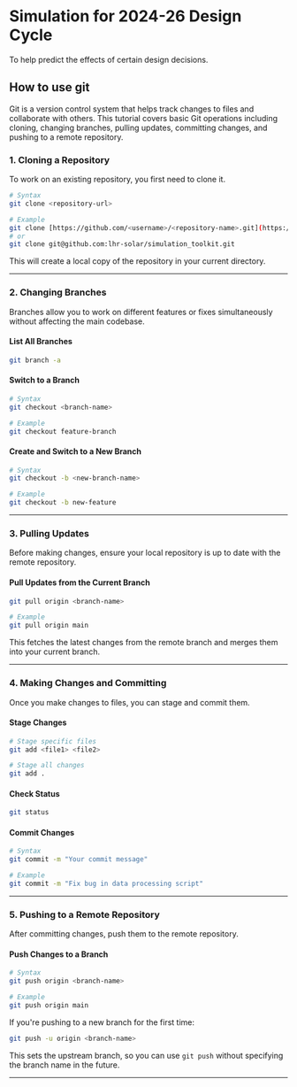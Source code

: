 # Simulation for 2024-26 Design Cycle

To help predict the effects of certain design decisions.

## How to use git
Git is a version control system that helps track changes to files and collaborate with others. This tutorial covers basic Git operations including cloning, changing branches, pulling updates, committing changes, and pushing to a remote repository.

### 1. Cloning a Repository
To work on an existing repository, you first need to clone it.

```bash
# Syntax
git clone <repository-url>

# Example
git clone [https://github.com/<username>/<repository-name>.git](https://github.com/lhr-solar/simulation_toolkit.git)
# or
git clone git@github.com:lhr-solar/simulation_toolkit.git
```

This will create a local copy of the repository in your current directory.

---

### 2. Changing Branches
Branches allow you to work on different features or fixes simultaneously without affecting the main codebase.

#### List All Branches
```bash
git branch -a
```

#### Switch to a Branch
```bash
# Syntax
git checkout <branch-name>

# Example
git checkout feature-branch
```

#### Create and Switch to a New Branch
```bash
# Syntax
git checkout -b <new-branch-name>

# Example
git checkout -b new-feature
```

---

### 3. Pulling Updates
Before making changes, ensure your local repository is up to date with the remote repository.

#### Pull Updates from the Current Branch
```bash
git pull origin <branch-name>

# Example
git pull origin main
```

This fetches the latest changes from the remote branch and merges them into your current branch.

---

### 4. Making Changes and Committing
Once you make changes to files, you can stage and commit them.

#### Stage Changes
```bash
# Stage specific files
git add <file1> <file2>

# Stage all changes
git add .
```

#### Check Status
```bash
git status
```

#### Commit Changes
```bash
# Syntax
git commit -m "Your commit message"

# Example
git commit -m "Fix bug in data processing script"
```

---

### 5. Pushing to a Remote Repository
After committing changes, push them to the remote repository.

#### Push Changes to a Branch
```bash
# Syntax
git push origin <branch-name>

# Example
git push origin main
```

If you're pushing to a new branch for the first time:
```bash
git push -u origin <branch-name>
```

This sets the upstream branch, so you can use `git push` without specifying the branch name in the future.

---
